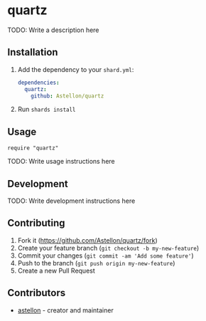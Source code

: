 # quartz

TODO: Write a description here

## Installation

1. Add the dependency to your `shard.yml`:

   ```yaml
   dependencies:
     quartz:
       github: Astellon/quartz
   ```

2. Run `shards install`

## Usage

```crystal
require "quartz"
```

TODO: Write usage instructions here

## Development

TODO: Write development instructions here

## Contributing

1. Fork it (<https://github.com/Astellon/quartz/fork>)
2. Create your feature branch (`git checkout -b my-new-feature`)
3. Commit your changes (`git commit -am 'Add some feature'`)
4. Push to the branch (`git push origin my-new-feature`)
5. Create a new Pull Request

## Contributors

- [astellon](https://github.com/Astellon) - creator and maintainer

